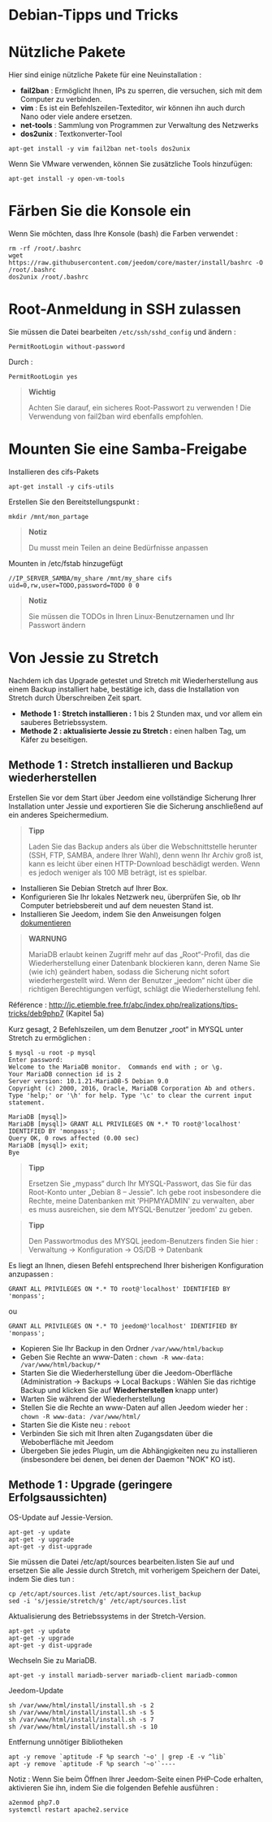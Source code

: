 # Debian-Tipps und Tricks

# Nützliche Pakete

Hier sind einige nützliche Pakete für eine Neuinstallation :

-   **fail2ban** : Ermöglicht Ihnen, IPs zu sperren, die versuchen, sich mit dem Computer zu verbinden.
-   **vim** : Es ist ein Befehlszeilen-Texteditor, wir können ihn auch durch Nano oder viele andere ersetzen.
-   **net-tools** : Sammlung von Programmen zur Verwaltung des Netzwerks
-   **dos2unix** : Textkonverter-Tool

``apt-get install -y vim fail2ban net-tools dos2unix``

Wenn Sie VMware verwenden, können Sie zusätzliche Tools hinzufügen:

``apt-get install -y open-vm-tools``

# Färben Sie die Konsole ein

Wenn Sie möchten, dass Ihre Konsole (bash) die Farben verwendet :

````
rm -rf /root/.bashrc
wget https://raw.githubusercontent.com/jeedom/core/master/install/bashrc -O /root/.bashrc
dos2unix /root/.bashrc
````

# Root-Anmeldung in SSH zulassen

Sie müssen die Datei bearbeiten ``/etc/ssh/sshd_config`` und ändern :

``PermitRootLogin without-password``

Durch :

``PermitRootLogin yes``

> **Wichtig**
>
> Achten Sie darauf, ein sicheres Root-Passwort zu verwenden ! Die Verwendung von fail2ban wird ebenfalls empfohlen.

# Mounten Sie eine Samba-Freigabe

Installieren des cifs-Pakets

``apt-get install -y cifs-utils``

Erstellen Sie den Bereitstellungspunkt :

``mkdir /mnt/mon_partage``

> **Notiz**
>
> Du musst mein Teilen an deine Bedürfnisse anpassen

Mounten in /etc/fstab hinzugefügt

    //IP_SERVER_SAMBA/my_share /mnt/my_share cifs uid=0,rw,user=TODO,password=TODO 0 0

> **Notiz**
>
> Sie müssen die TODOs in Ihren Linux-Benutzernamen und Ihr Passwort ändern

# Von Jessie zu Stretch

Nachdem ich das Upgrade getestet und Stretch mit Wiederherstellung aus einem Backup installiert habe, bestätige ich, dass die Installation von Stretch durch Überschreiben Zeit spart.

-   **Methode 1 : Stretch installieren :** 1 bis 2 Stunden max, und vor allem ein sauberes Betriebssystem.
-   **Methode 2 : aktualisierte Jessie zu Stretch :** einen halben Tag, um Käfer zu beseitigen.

## Methode 1 : Stretch installieren und Backup wiederherstellen

Erstellen Sie vor dem Start über Jeedom eine vollständige Sicherung Ihrer Installation unter Jessie und exportieren Sie die Sicherung anschließend auf ein anderes Speichermedium.

> **Tipp**
>
> Laden Sie das Backup anders als über die Webschnittstelle herunter (SSH, FTP, SAMBA, andere Ihrer Wahl), denn wenn Ihr Archiv groß ist, kann es leicht über einen HTTP-Download beschädigt werden. Wenn es jedoch weniger als 100 MB beträgt, ist es spielbar.

-   Installieren Sie Debian Stretch auf Ihrer Box.
-   Konfigurieren Sie Ihr lokales Netzwerk neu, überprüfen Sie, ob Ihr Computer betriebsbereit und auf dem neuesten Stand ist.
-   Installieren Sie Jeedom, indem Sie den Anweisungen folgen [dokumentieren](https://github.com/jeedom/documentation/blob/master/installation/de_DE/other.asciidoc)

>**WARNUNG**
>
>MariaDB erlaubt keinen Zugriff mehr auf das „Root“-Profil, das die Wiederherstellung einer Datenbank blockieren kann, deren Name Sie (wie ich) geändert haben, sodass die Sicherung nicht sofort wiederhergestellt wird. Wenn der Benutzer „jeedom“ nicht über die richtigen Berechtigungen verfügt, schlägt die Wiederherstellung fehl.

Référence : <http://jc.etiemble.free.fr/abc/index.php/realizations/tips-tricks/deb9php7> (Kapitel 5a)

Kurz gesagt, 2 Befehlszeilen, um dem Benutzer „root“ in MYSQL unter Stretch zu ermöglichen :

````
$ mysql -u root -p mysql
Enter password:
Welcome to the MariaDB monitor.  Commands end with ; or \g.
Your MariaDB connection id is 2
Server version: 10.1.21-MariaDB-5 Debian 9.0
Copyright (c) 2000, 2016, Oracle, MariaDB Corporation Ab and others.
Type 'help;' or '\h' for help. Type '\c' to clear the current input statement.

MariaDB [mysql]>
MariaDB [mysql]> GRANT ALL PRIVILEGES ON *.* TO root@'localhost' IDENTIFIED BY 'monpass';
Query OK, 0 rows affected (0.00 sec)
MariaDB [mysql]> exit;
Bye
````

> **Tipp**
>
> Ersetzen Sie „mypass“ durch Ihr MYSQL-Passwort, das Sie für das Root-Konto unter „Debian 8 – Jessie". Ich gebe root insbesondere die Rechte, meine Datenbanken mit 'PHPMYADMIN' zu verwalten, aber es muss ausreichen, sie dem MYSQL-Benutzer 'jeedom' zu geben.

> **Tipp**
>
> Den Passwortmodus des MYSQL jeedom-Benutzers finden Sie hier : Verwaltung → Konfiguration → OS/DB → Datenbank

Es liegt an Ihnen, diesen Befehl entsprechend Ihrer bisherigen Konfiguration anzupassen :

``GRANT ALL PRIVILEGES ON *.* TO root@'localhost' IDENTIFIED BY 'monpass';``

ou

``GRANT ALL PRIVILEGES ON *.* TO jeedom@'localhost' IDENTIFIED BY 'monpass';``

-   Kopieren Sie Ihr Backup in den Ordner ``/var/www/html/backup``
-   Geben Sie Rechte an www-Daten : ``chown -R www-data: /var/www/html/backup/*``
-   Starten Sie die Wiederherstellung über die Jeedom-Oberfläche (Administration → Backups → Local Backups : Wählen Sie das richtige Backup und klicken Sie auf **Wiederherstellen** knapp unter)
-   Warten Sie während der Wiederherstellung
-   Stellen Sie die Rechte an www-Daten auf allen Jeedom wieder her : ``chown -R www-data: /var/www/html/``
-   Starten Sie die Kiste neu : `reboot`
-   Verbinden Sie sich mit Ihren alten Zugangsdaten über die Weboberfläche mit Jeedom
-   Übergeben Sie jedes Plugin, um die Abhängigkeiten neu zu installieren (insbesondere bei denen, bei denen der Daemon "NOK" KO ist).

## Methode 1 : Upgrade (geringere Erfolgsaussichten)

OS-Update auf Jessie-Version.

````
apt-get -y update
apt-get -y upgrade
apt-get -y dist-upgrade
````

Sie müssen die Datei /etc/apt/sources bearbeiten.listen Sie auf und ersetzen Sie alle Jessie durch Stretch, mit vorherigem Speichern der Datei, indem Sie dies tun :

````
cp /etc/apt/sources.list /etc/apt/sources.list_backup
sed -i 's/jessie/stretch/g' /etc/apt/sources.list
````

Aktualisierung des Betriebssystems in der Stretch-Version.

````
apt-get -y update
apt-get -y upgrade
apt-get -y dist-upgrade
````

Wechseln Sie zu MariaDB.

``apt-get -y install mariadb-server mariadb-client mariadb-common``

Jeedom-Update

````
sh /var/www/html/install/install.sh -s 2
sh /var/www/html/install/install.sh -s 5
sh /var/www/html/install/install.sh -s 7
sh /var/www/html/install/install.sh -s 10
````

Entfernung unnötiger Bibliotheken

````
apt -y remove `aptitude -F %p search '~o' | grep -E -v ^lib`
apt -y remove `aptitude -F %p search '~o'`----
````

Notiz : Wenn Sie beim Öffnen Ihrer Jeedom-Seite einen PHP-Code erhalten, aktivieren Sie ihn, indem Sie die folgenden Befehle ausführen :

````
a2enmod php7.0
systemctl restart apache2.service
````
